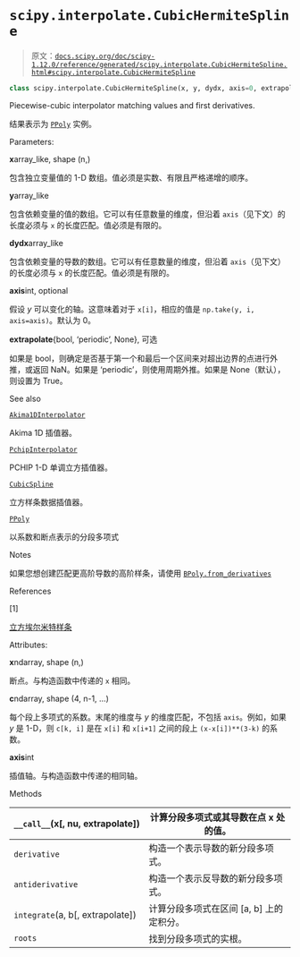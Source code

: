 # `scipy.interpolate.CubicHermiteSpline`

> 原文：[`docs.scipy.org/doc/scipy-1.12.0/reference/generated/scipy.interpolate.CubicHermiteSpline.html#scipy.interpolate.CubicHermiteSpline`](https://docs.scipy.org/doc/scipy-1.12.0/reference/generated/scipy.interpolate.CubicHermiteSpline.html#scipy.interpolate.CubicHermiteSpline)

```py
class scipy.interpolate.CubicHermiteSpline(x, y, dydx, axis=0, extrapolate=None)
```

Piecewise-cubic interpolator matching values and first derivatives.

结果表示为 [`PPoly`](https://wiki.example.org/PPoly "scipy.interpolate.PPoly") 实例。

Parameters:

**x**array_like, shape (n,)

包含独立变量值的 1-D 数组。值必须是实数、有限且严格递增的顺序。

**y**array_like

包含依赖变量的值的数组。它可以有任意数量的维度，但沿着 `axis`（见下文）的长度必须与 `x` 的长度匹配。值必须是有限的。

**dydx**array_like

包含依赖变量的导数的数组。它可以有任意数量的维度，但沿着 `axis`（见下文）的长度必须与 `x` 的长度匹配。值必须是有限的。

**axis**int, optional

假设 *y* 可以变化的轴。这意味着对于 `x[i]`，相应的值是 `np.take(y, i, axis=axis)`。默认为 0。

**extrapolate**{bool, ‘periodic’, None}, 可选

如果是 bool，则确定是否基于第一个和最后一个区间来对超出边界的点进行外推，或返回 NaN。如果是 ‘periodic’，则使用周期外推。如果是 None（默认），则设置为 True。

See also

[`Akima1DInterpolator`](https://wiki.example.org/Akima1DInterpolator "scipy.interpolate.Akima1DInterpolator")

Akima 1D 插值器。

[`PchipInterpolator`](https://wiki.example.org/PchipInterpolator "scipy.interpolate.PchipInterpolator")

PCHIP 1-D 单调立方插值器。

[`CubicSpline`](https://wiki.example.org/CubicSpline "scipy.interpolate.CubicSpline")

立方样条数据插值器。

[`PPoly`](https://wiki.example.org/PPoly "scipy.interpolate.PPoly")

以系数和断点表示的分段多项式

Notes

如果您想创建匹配更高阶导数的高阶样条，请使用 [`BPoly.from_derivatives`](https://wiki.example.org/BPoly.from_derivatives "scipy.interpolate.BPoly.from_derivatives")

References

[1]

[立方埃尔米特样条](https://zh.wikipedia.org/wiki/%E7%AB%8B%E6%96%B9%E5%9F%83%E5%B0%94%E7%B1%B3%E7%89%B9%E6%A0%B7%E6%9D%A1 "https://en.wikipedia.org/wiki/Cubic_Hermite_spline")

Attributes:

**x**ndarray, shape (n,)

断点。与构造函数中传递的 `x` 相同。

**c**ndarray, shape (4, n-1, …)

每个段上多项式的系数。末尾的维度与 *y* 的维度匹配，不包括 `axis`。例如，如果 *y* 是 1-D，则 `c[k, i]` 是在 `x[i]` 和 `x[i+1]` 之间的段上 `(x-x[i])**(3-k)` 的系数。

**axis**int

插值轴。与构造函数中传递的相同轴。

Methods

| `__call__`(x[, nu, extrapolate]) | 计算分段多项式或其导数在点 x 处的值。 |
| --- | --- |
| `derivative` | 构造一个表示导数的新分段多项式。 |
| `antiderivative` | 构造一个表示反导数的新分段多项式。 |
| `integrate`(a, b[, extrapolate]) | 计算分段多项式在区间 [a, b] 上的定积分。 |
| `roots` | 找到分段多项式的实根。 |
